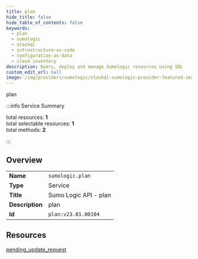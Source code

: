 ```yaml
---
title: plan
hide_title: false
hide_table_of_contents: false
keywords:
  - plan
  - sumologic
  - stackql
  - infrastructure-as-code
  - configuration-as-data
  - cloud inventory
description: Query, deploy and manage Sumologic resources using SQL
custom_edit_url: null
image: /img/providers/sumologic/stackql-sumologic-provider-featured-image.png
---
```

plan  
    
:::info Service Summary

<div class="row">
<div class="providerDocColumn">
<span>total resources:&nbsp;<b>1</b></span><br />
<span>total selectable resources:&nbsp;<b>1</b></span><br />
<span>total methods:&nbsp;<b>2</b></span><br />
</div>
</div>

:::

## Overview
<table><tbody>
<tr><td><b>Name</b></td><td><code>sumologic.plan</code></td></tr>
<tr><td><b>Type</b></td><td>Service</td></tr>
<tr><td><b>Title</b></td><td>Sumo Logic API - plan</td></tr>
<tr><td><b>Description</b></td><td>plan</td></tr>
<tr><td><b>Id</b></td><td><code>plan:v23.01.00104</code></td></tr>
</tbody></table>

## Resources
<div class="row">
<div class="providerDocColumn">
<a href="/providers/sumologic/plan/pending_update_request/">pending_update_request</a><br />
</div>
<div class="providerDocColumn">
</div>
</div>
